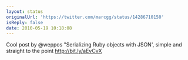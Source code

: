 ```yaml
---
layout: status
originalUrl: 'https://twitter.com/marcgg/status/14286710150'
isReply: false
date: 2010-05-19 10:18:08
---
```


Cool post by @weppos "Serializing Ruby objects with JSON', simple and straight to the point http://bit.ly/aEvCvX
